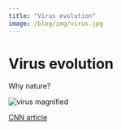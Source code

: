 ```yaml
---
title: "Virus evolution"
image: /blog/img/virus.jpg
---
```

# Virus evolution
Why nature? 

<img src="/blog/img/virus.jpg" alt="virus magnified">

[CNN article](https://www.cnn.com/2018/05/07/health/htlv-1-virus-australia-explainer/index.html)
